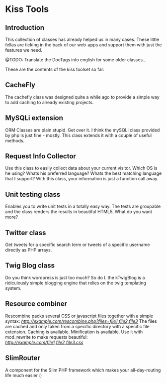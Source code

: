 Kiss Tools
==========

Introduction
------------
This collection of classes has already helped us in many cases.
These little fellas are ticking in the back of our web-apps and support them with just the features we need.

@TODO: Translate the DocTags into english for some older classes...

These are the contents of the kiss toolset so far:

CacheFly
--------
The cachefly class was designed quite a while ago to provide a simple way to add caching to already existing projects.

MySQLi extension
----------------
ORM Classes are plain stupid. Get over it.
I think the mySQLi class provided by php is just fine - mostly.
This class extends it with a couple of useful methods.

Request Info Collector
----------------------
Use this class to easily collect data about your current visitor.
Which OS is he using? Whats his preferred language? Whats the best matching language that I support?
With this class, your information is just a function call away.

Unit testing class
------------------
Enables you to write unit tests in a totally easy way. The tests are groupable and the class renders the results in beautiful HTML5.
What do you want more?

Twitter class
-------------
Get tweets for a specific search term or tweets of a specific username directly as PHP arrays.

Twig Blog class
---------------
Do you think wordpress is just too much? So do I.
the kTwigBlog is a ridiculously simple blogging engine that relies on the twig templating system.

Resource combiner
-----------------
Rescombine packs several CSS or javascript files together with a simple syntax:
*http://example.com/rescombine.php?files=file1,file2,file3*
The files are cached and only taken from a specific directory with a specific file extension. Caching is available. Minification is available.
Use it with mod_rewrite to make requests beautiful: *http://example.com/file1,file2,file3.css*

SlimRouter
----------
A component for the Slim PHP framework which makes your all-day-routing life much easier :)